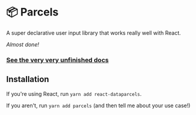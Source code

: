 # 📦 Parcels

A super declarative user input library that works really well with React.

*Almost done!*

### [See the very very unfinished docs](https://blueflag.github.io/dataparcels)

## Installation

If you're using React, run `yarn add react-dataparcels`.

If you aren't, run `yarn add parcels` (and then tell me about your use case!)

